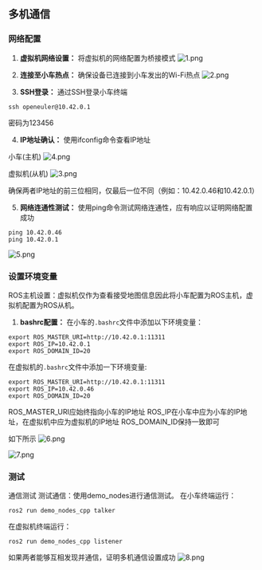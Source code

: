 ## 多机通信
### 网络配置
1. **虚拟机网络设置：** 将虚拟机的网络配置为桥接模式
![1.png](attachments%2F1.png)
2. **连接至小车热点：** 确保设备已连接到小车发出的Wi-Fi热点
![2.png](attachments%2F2.png)

3. **SSH登录：** 通过SSH登录小车终端
```
ssh openeuler@10.42.0.1
```
密码为123456

4. **IP地址确认：** 使用ifconfig命令查看IP地址


小车(主机)
![4.png](attachments%2F4.png)


虚拟机(从机)
![3.png](attachments%2F3.png)


确保两者IP地址的前三位相同，仅最后一位不同（例如：10.42.0.46和10.42.0.1）

5. **网络连通性测试：** 使用ping命令测试网络连通性，应有响应以证明网络配置成功
```
ping 10.42.0.46
ping 10.42.0.1
```

![5.png](attachments%2F5.png)

### 设置环境变量
ROS主机设置：虚拟机仅作为查看接受地图信息因此将小车配置为ROS主机，虚拟机配置为ROS从机。

1. **bashrc配置：** 
在小车的`.bashrc`文件中添加以下环境变量：
```
export ROS_MASTER_URI=http://10.42.0.1:11311
export ROS_IP=10.42.0.1
export ROS_DOMAIN_ID=20
```
在虚拟机的`.bashrc`文件中添加一下环境变量:
```
export ROS_MASTER_URI=http://10.42.0.1:11311
export ROS_IP=10.42.0.46
export ROS_DOMAIN_ID=20
```

ROS_MASTER_URI应始终指向小车的IP地址
ROS_IP在小车中应为小车的IP地址，在虚拟机中应为虚拟机的IP地址
ROS_DOMAIN_ID保持一致即可

如下所示
![6.png](attachments%2F6.png)

![7.png](attachments%2F7.png)

### 测试
通信测试
测试通信：使用demo_nodes进行通信测试。
在小车终端运行：
```
ros2 run demo_nodes_cpp talker
```
在虚拟机终端运行：
```
ros2 run demo_nodes_cpp listener
```

如果两者能够互相发现并通信，证明多机通信设置成功
![8.png](attachments%2F8.png)